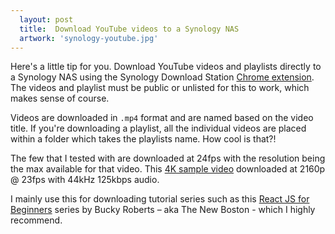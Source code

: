 ```yaml
---
  layout: post
  title:  Download YouTube videos to a Synology NAS
  artwork: 'synology-youtube.jpg'
---
```


Here's a little tip for you. Download YouTube videos and playlists directly to a Synology NAS using the Synology Download Station [Chrome extension](https://www.download-station-extension.com/). The videos and playlist must be public or unlisted for this to work, which makes sense of course.

Videos are downloaded in `.mp4` format and are named based on the video title. If you're downloading a playlist, all the individual videos are placed within a folder which takes the playlists name. How cool is that?!

The few that I tested with are downloaded at 24fps with the resolution being the max available for that video. This [4K sample video](https://www.youtube.com/watch?v=i8JteDwu7hw) downloaded at 2160p @ 23fps with 44kHz 125kbps audio.

I mainly use this for downloading tutorial series such as this [React JS for Beginners](https://www.youtube.com/playlist?list=PL6gx4Cwl9DGBuKtLgPR_zWYnrwv-JllpA) series by Bucky Roberts – aka The New Boston - which I highly recommend.